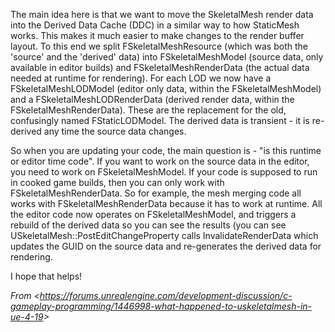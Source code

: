 The main idea here is that we want to move the SkeletalMesh render data into the Derived Data Cache (DDC) in a similar way to how StaticMesh works. This makes it much easier to make changes to the render buffer layout. To this end we split FSkeletalMeshResource (which was both the 'source' and the 'derived' data) into FSkeletalMeshModel (source data, only available in editor builds) and FSkeletalMeshRenderData (the actual data needed at runtime for rendering). For each LOD we now have a FSkeletalMeshLODModel (editor only data, within the FSkeletalMeshModel) and a FSkeletalMeshLODRenderData (derived render data, within the FSkeletalMeshRenderData). These are the replacement for the old, confusingly named FStaticLODModel. The derived data is transient - it is re-derived any time the source data changes.

So when you are updating your code, the main question is - "is this runtime or editor time code". If you want to work on the source data in the editor, you need to work on FSkeletalMeshModel. If your code is supposed to run in cooked game builds, then you can only work with FSkeletalMeshRenderData. So for example, the mesh merging code all works with FSkeletalMeshRenderData because it has to work at runtime. All the editor code now operates on FSkeletalMeshModel, and triggers a rebuild of the derived data so you can see the results (you can see USkeletalMesh::PostEditChangeProperty calls InvalidateRenderData which updates the GUID on the source data and re-generates the derived data for rendering.

I hope that helps!

_From &lt;<https://forums.unrealengine.com/development-discussion/c-gameplay-programming/1446998-what-happened-to-uskeletalmesh-in-ue-4-19>&gt;_
